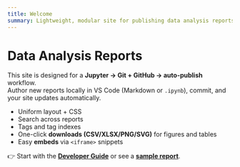 ```yaml
---
title: Welcome
summary: Lightweight, modular site for publishing data analysis reports via GitHub Pages + MkDocs.
---
```


# Data Analysis Reports

This site is designed for a **Jupyter → Git + GitHub → auto-publish** workflow.  
Author new reports locally in VS Code (Markdown or `.ipynb`), commit, and your site updates automatically.

- Uniform layout + CSS
- Search across reports
- Tags and tag indexes
- One-click **downloads (CSV/XLSX/PNG/SVG)** for figures and tables
- Easy **embeds** via `<iframe>` snippets

👉 Start with the **[Developer Guide](guides/developer-guide.md)** or see a **[sample report](reports/sample-report.md)**.
